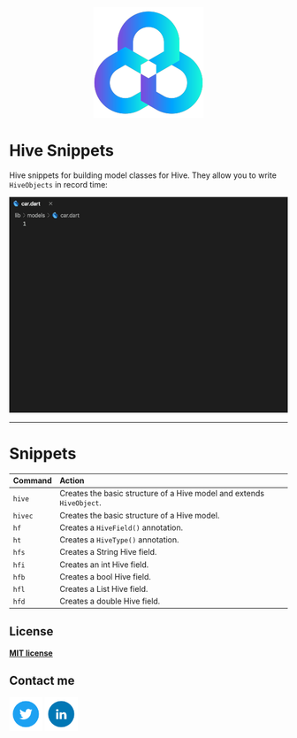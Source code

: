 <div align="center"><img src="https://raw.githubusercontent.com/miladatef/hive-snippets/main/images/hive.png" title="Hive Snippets" alt="Hive Snippets"></div>

# Hive Snippets

Hive snippets for building model classes for Hive. They allow you to write `HiveObjects` in record time:

![Hive snippets in action](https://raw.githubusercontent.com/miladatef/hive-snippets/main/images/snippets.gif)

---
# Snippets
| Command | Action |
| :--- | :--- |
| `hive` | Creates the basic structure of a Hive model and extends `HiveObject`. |
| `hivec` | Creates the basic structure of a Hive model. |
| `hf` | Creates a `HiveField()` annotation. |
| `ht` | Creates a `HiveType()` annotation. |
| `hfs` | Creates a String Hive field. |
| `hfi` | Creates an int Hive field. |
| `hfb` | Creates a bool Hive field. |
| `hfl` | Creates a List Hive field. |
| `hfd` | Creates a double Hive field. |

## License

**[MIT license](https://github.com/miladatef/hive-snippets/blob/main/LICENSE)**

## Contact me

<a href="https://twitter.com/MiladAtef95"><img src="https://github.com/aritraroy/social-icons/blob/master/twitter-icon.png?raw=true" width="60"></a>
<a href="https://www.linkedin.com/in/miladatef/"><img src="https://github.com/aritraroy/social-icons/blob/master/linkedin-icon.png?raw=true" width="60"></a>